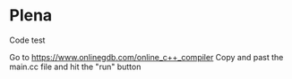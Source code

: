 # Plena
Code test

Go to https://www.onlinegdb.com/online_c++_compiler
Copy and past the main.cc file and hit the "run" button
